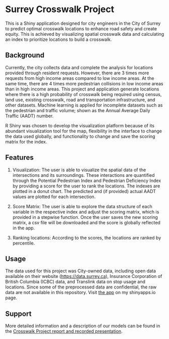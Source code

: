 # Surrey Crosswalk Project
This is a Shiny application designed for city engineers in the City of Surrey to predict optimal crosswalk locations to enhance road safety and create equity. This is achieved by visualizing spatial crosswalk data and calculating an index to prioritize locations to build a crosswalk. 

## Background
Currently, the city collects data and complete the analysis for locations provided through resident requests. However, there are 3 times more requests from high income areas compared to low income areas. At the same time, there are 4 times more pedestrian collisions in low income areas than in high income areas. This project and application generate locations where there is a high probability of crosswalk being required using census, land use, existing crosswalk, road and transportation infrastructure, and other datasets. Machine learning is applied for incomplete datasets such as the pedestrian and traffic volume; shown as the Annual Average Daily Traffic (AADT) number.

R Shiny was chosen to develop the visualization platform because of its abundant visualization tool for the map, flexibility in the interface to change the data used globally, and functionality to change and save the scoring matrix for the index.

## Features
1. Visualization: The user is able to visualize the spatial data of the intersections and its surroundings. These interactions are quantified through the Potential Pedestrian Index and Pedestrian Deficiency Index by providing a score for the user to rank the locations. The indexes are plotted in a donut chart. The predicted and (if provided) actual AADT values are plotted for each intersection.

2. Score Matrix: The user is able to explore the data structure of each variable in the respective index and adjust the scoring matrix, which is provided in a stepwise function. Once the user saves the new scoring matrix, a csv file will be downloaded and the score is globally reflected in the app.

3. Ranking locations: According to the scores, the locations are ranked by percentile.

## Usage
The data used for this project was City-owned data, including open data available on their website (https://data.surrey.ca), Insurance Corporation of British Columbia (ICBC) data, and Translink data on stop usage and locations. Since some of the preprocessed data are confidential, the raw data are not available in this repository. Visit [the app](https://alinac20.shinyapps.io/SurreyCrosswalk/) on my shinyapps.io page.

## Support
More detailed information and a description of our models can be found in the [Crosswalk Project report and recorded presentation](https://dsi.ubc.ca/data-science-social-good).
